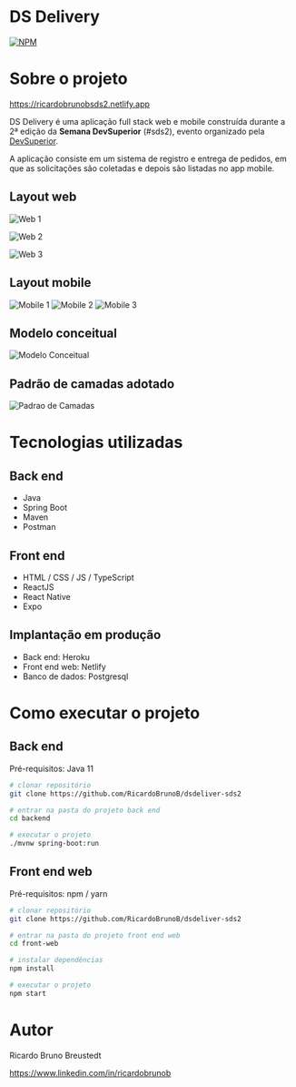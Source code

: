 # DS Delivery 
[![NPM](https://img.shields.io/npm/l/react)](https://github.com/RicardoBrunoB/dsdeliver-sds2/blob/main/LICENSE) 

# Sobre o projeto

https://ricardobrunobsds2.netlify.app

DS Delivery é uma aplicação full stack web e mobile construída durante a 2ª edição da **Semana DevSuperior** (#sds2), evento organizado pela [DevSuperior](https://devsuperior.com "Site da DevSuperior").

A aplicação consiste em um sistema de registro e entrega de pedidos, em que as solicitações são coletadas e depois são listadas no app mobile.

## Layout web
![Web 1](https://github.com/RicardoBrunoB/dsdeliver-sds2/blob/main/assets/web1.jpg)

![Web 2](https://github.com/RicardoBrunoB/dsdeliver-sds2/blob/main/assets/web2.jpg)

![Web 3](https://github.com/RicardoBrunoB/dsdeliver-sds2/blob/main/assets/web3.jpg)

## Layout mobile
![Mobile 1](https://github.com/RicardoBrunoB/dsdeliver-sds2/blob/main/assets/Mobile-Home.png) ![Mobile 2](https://github.com/RicardoBrunoB/dsdeliver-sds2/blob/main/assets/Mobile2.png) 
![Mobile 3](https://github.com/RicardoBrunoB/dsdeliver-sds2/blob/main/assets/Mobile3.png)

## Modelo conceitual
![Modelo Conceitual](https://github.com/RicardoBrunoB/dsdeliver-sds2/blob/main/assets/modelo-conceitual.png)

## Padrão de camadas adotado
![Padrao de Camadas](https://github.com/RicardoBrunoB/dsdeliver-sds2/blob/main/assets/camadas.png)

# Tecnologias utilizadas
## Back end
- Java
- Spring Boot
- Maven
- Postman
## Front end
- HTML / CSS / JS / TypeScript
- ReactJS
- React Native
- Expo
## Implantação em produção
- Back end: Heroku
- Front end web: Netlify
- Banco de dados: Postgresql

# Como executar o projeto

## Back end
Pré-requisitos: Java 11

```bash
# clonar repositório
git clone https://github.com/RicardoBrunoB/dsdeliver-sds2

# entrar na pasta do projeto back end
cd backend

# executar o projeto
./mvnw spring-boot:run
```

## Front end web
Pré-requisitos: npm / yarn

```bash
# clonar repositório
git clone https://github.com/RicardoBrunoB/dsdeliver-sds2

# entrar na pasta do projeto front end web
cd front-web

# instalar dependências
npm install

# executar o projeto
npm start
```

# Autor

Ricardo Bruno Breustedt

https://www.linkedin.com/in/ricardobrunob


